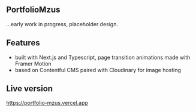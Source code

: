## PortfolioMzus

...early work in progress, placeholder design.

## Features

- built with Next.js and Typescript, page transition animations made with Framer Motion
- based on Contentful CMS paired with Cloudinary for image hosting

## Live version

https://portfolio-mzus.vercel.app
